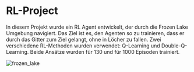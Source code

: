 # RL-Project

In diesem Projekt wurde ein RL Agent entwickelt, der durch die Frozen Lake Umgebung navigiert. Das Ziel ist es, den Agenten so zu trainieren, dass er durch das Gitter zum Ziel gelangt, ohne in Löcher zu fallen. Zwei verschiedene RL-Methoden wurden verwendet: Q-Learning und Double-Q-Learning. Beide Ansätze wurden für 130 und für 1000 Episoden trainiert.

![frozen_lake](https://github.com/user-attachments/assets/7d960893-a1d6-46ec-bc65-07efd2cc7c89)
